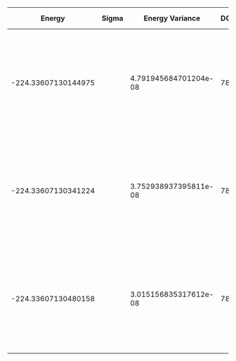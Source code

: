 | Energy              | Sigma | Energy Variance       | DOF | Einf                | Method                                                       | Data Repository |
|---------------------|-------|-----------------------|-----|---------------------|--------------------------------------------------------------|-----------------|
| -224.33607130144975 |       | 4.791945684701204e-08 | 78  | -219.09062489172453 | DMRG (bond dimension 310) using fork tensor product states with U(1) symmetries for charge and spin sector |                 |
| -224.33607130341224 |       | 3.752938937395811e-08 | 78  | -219.09062489172453 | DMRG (bond dimension 330) using fork tensor product states with U(1) symmetries for charge and spin sector |                 |
| -224.33607130480158 |       | 3.015156835317612e-08 | 78  | -219.09062489172453 | DMRG (bond dimension 350) using fork tensor product states with U(1) symmetries for charge and spin sector |                 |
